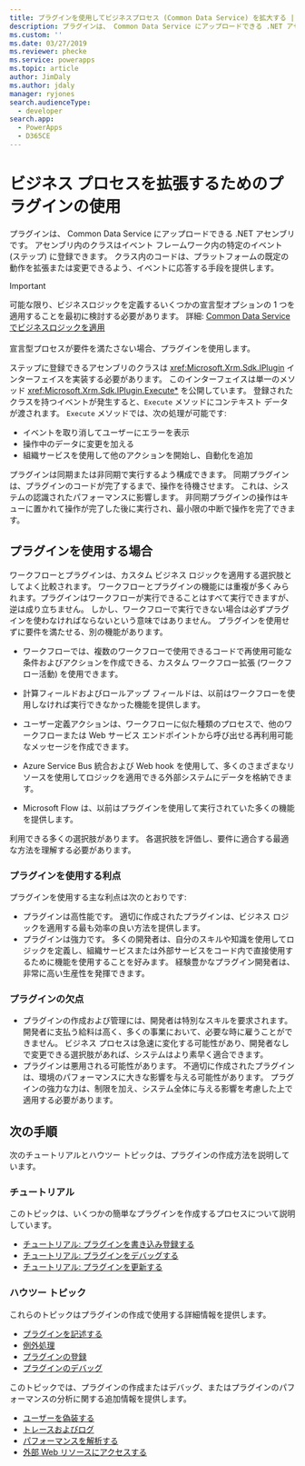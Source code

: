 ```yaml
---
title: プラグインを使用してビジネスプロセス (Common Data Service) を拡大する | Microsoft Docs
description: プラグインは、 Common Data Service にアップロードできる .NET アセンブリです。 アセンブリ内のクラスはイベント フレームワーク内の特定のイベント (ステップ) に登録できます。 クラス内のコードは、プラットフォームの既定の動作を拡張または変更できるよう、イベントに応答する手段を提供します。
ms.custom: ''
ms.date: 03/27/2019
ms.reviewer: phecke
ms.service: powerapps
ms.topic: article
author: JimDaly
ms.author: jdaly
manager: ryjones
search.audienceType:
  - developer
search.app:
  - PowerApps
  - D365CE
---
```

# <a name="use-plug-ins-to-extend-business-processes"></a>ビジネス プロセスを拡張するためのプラグインの使用

プラグインは、 Common Data Service にアップロードできる .NET アセンブリです。 アセンブリ内のクラスはイベント フレームワーク内の特定のイベント (ステップ) に登録できます。 クラス内のコードは、プラットフォームの既定の動作を拡張または変更できるよう、イベントに応答する手段を提供します。

> [!IMPORTANT]
> 可能な限り、ビジネスロジックを定義するいくつかの宣言型オプションの 1 つを適用することを最初に検討する必要があります。 詳細: [Common Data Service でビジネスロジックを適用](../../maker/common-data-service/cds-processes.md)<br/><br/>
> 宣言型プロセスが要件を満たさない場合、プラグインを使用します。

ステップに登録できるアセンブリのクラスは <xref:Microsoft.Xrm.Sdk.IPlugin> インターフェイスを実装する必要があります。 このインターフェイスは単一のメソッド <xref:Microsoft.Xrm.Sdk.IPlugin.Execute*> を公開しています。 登録されたクラスを持つイベントが発生すると、`Execute` メソッドにコンテキスト データが渡されます。 `Execute` メソッドでは、次の処理が可能です:

- イベントを取り消してユーザーにエラーを表示
- 操作中のデータに変更を加える
- 組織サービスを使用して他のアクションを開始し、自動化を追加

プラグインは同期または非同期で実行するよう構成できます。 同期プラグインは、プラグインのコードが完了するまで、操作を待機させます。 これは、システムの認識されたパフォーマンスに影響します。 非同期プラグインの操作はキューに置かれて操作が完了した後に実行され、最小限の中断で操作を完了できます。

## <a name="when-to-use-plug-ins"></a>プラグインを使用する場合

ワークフローとプラグインは、カスタム ビジネス ロジックを適用する選択肢としてよく比較されます。 ワークフローとプラグインの機能には重複が多くみられます。プラグインはワークフローが実行できることはすべて実行できますが、逆は成り立ちません。 しかし、ワークフローで実行できない場合は必ずプラグインを使わなければならないという意味ではありません。 プラグインを使用せずに要件を満たせる、別の機能があります。 

- ワークフローでは、複数のワークフローで使用できるコードで再使用可能な条件およびアクションを作成できる、カスタム ワークフロー拡張 (ワークフロー活動) を使用できます。 

- 計算フィールドおよびロールアップ フィールドは、以前はワークフローを使用しなければ実行できなかった機能を提供します。

- ユーザー定義アクションは、ワークフローに似た種類のプロセスで、他のワークフローまたは Web サービス エンドポイントから呼び出せる再利用可能なメッセージを作成できます。

- Azure Service Bus 統合および Web hook を使用して、多くのさまざまなリソースを使用してロジックを適用できる外部システムにデータを格納できます。

- Microsoft Flow は、以前はプラグインを使用して実行されていた多くの機能を提供します。

利用できる多くの選択肢があります。 各選択肢を評価し、要件に適合する最適な方法を理解する必要があります。

### <a name="advantages-of-plug-ins"></a>プラグインを使用する利点

プラグインを使用する主な利点は次のとおりです:

- プラグインは高性能です。 適切に作成されたプラグインは、ビジネス ロジックを適用する最も効率の良い方法を提供します。
- プラグインは強力です。 多くの開発者は、自分のスキルや知識を使用してロジックを定義し、組織サービスまたは外部サービスをコード内で直接使用するために機能を使用することを好みます。 経験豊かなプラグイン開発者は、非常に高い生産性を発揮できます。

### <a name="disadvantages-of-plug-ins"></a>プラグインの欠点

- プラグインの作成および管理には、開発者は特別なスキルを要求されます。 開発者に支払う給料は高く、多くの事業において、必要な時に雇うことができません。 ビジネス プロセスは急速に変化する可能性があり、開発者なしで変更できる選択肢があれば、システムはより素早く適合できます。
- プラグインは悪用される可能性があります。 不適切に作成されたプラグインは、環境のパフォーマンスに大きな影響を与える可能性があります。 プラグインの強力な力は、制限を加え、システム全体に与える影響を考慮した上で適用する必要があります。


## <a name="next-steps"></a>次の手順

次のチュートリアルとハウツー トピックは、プラグインの作成方法を説明しています。

### <a name="tutorials"></a>チュートリアル

このトピックは、いくつかの簡単なプラグインを作成するプロセスについて説明しています。

- [チュートリアル: プラグインを書き込み登録する](tutorial-write-plug-in.md)
- [チュートリアル: プラグインをデバッグする](tutorial-debug-plug-in.md)
- [チュートリアル: プラグインを更新する](tutorial-update-plug-in.md)

### <a name="how-to-topics"></a>ハウツー トピック

これらのトピックはプラグインの作成で使用する詳細情報を提供します。

- [プラグインを記述する](write-plug-in.md)
- [例外処理](handle-exceptions.md)
- [プラグインの登録](register-plug-in.md)
- [プラグインのデバッグ](debug-plug-in.md)
 
このトピックでは、プラグインの作成またはデバッグ、またはプラグインのパフォーマンスの分析に関する追加情報を提供します。

- [ユーザーを偽装する](impersonate-a-user.md)
- [トレースおよびログ](logging-tracing.md)
- [パフォーマンスを解析する](analyze-performance.md)
- [外部 Web リソースにアクセスする](access-web-services.md)
